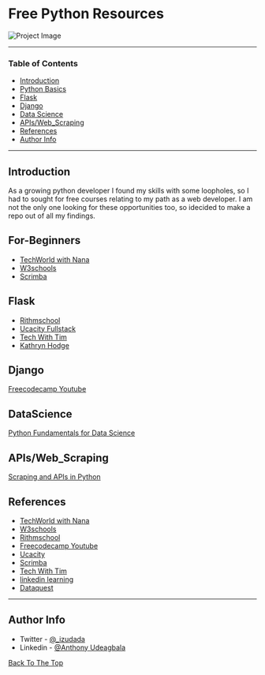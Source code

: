 # Free Python Resources

![Project Image](python-logo-master-v3-TM-flattened.png)

---

### Table of Contents

- [Introduction](#Introduction)
- [Python Basics](#For-Beginners)
- [Flask](#Flask)
- [Django](#Django)
- [Data Science](#DataScience)
- [APIs/Web_Scraping](#APIs_Web_Scraping)
- [References](#references)
- [Author Info](#author-info)

---

## Introduction

As a growing python developer I found my skills with some loopholes, so I had to sought for free courses relating to my path as a web developer. I am not the only one looking for these opportunities too, so idecided to make a repo out of all my findings.

## For-Beginners

- [TechWorld with Nana](https://www.youtube.com/watch?v=t8pPdKYpowI) 
- [W3schools](https://www.w3schools.com/python/default.asp)
- [Scrimba](https://scrimba.com/learn/python)



## Flask

- [Rithmschool](https://www.rithmschool.com/courses/flask-fundamentals)
- [Ucacity Fullstack](https://classroom.udacity.com/courses/ud088)
- [Tech With Tim](https://www.youtube.com/watch?v=dam0GPOAvVI&list=LL&index=17&t=364s)
- [Kathryn Hodge](https://www.linkedin.com/learning/advanced-python-working-with-databases/what-you-need-to-know)


## Django
[Freecodecamp Youtube](https://www.youtube.com/watch?v=F5mRW0jo-U4&list=LL&index=2&t=181s)


## DataScience
[Python Fundamentals for Data Science](https://www.dataquest.io/course/python-for-data-science-fundamentals/)


## APIs/Web_Scraping
[Scraping and APIs in Python](https://www.dataquest.io/course/apis-and-scraping/)


## References
* [TechWorld with Nana](https://dev.to/techworld_with_nana/python-tutorial-for-beginners-full-course-free-14md) 
* [W3schools](https://www.w3schools.com)
* [Rithmschool](https://www.rithmschool.com)
* [Freecodecamp Youtube](https://www.youtube.com/channel/UC8butISFwT-Wl7EV0hUK0BQ)
* [Ucacity ](https://udacity.com)
* [Scrimba](https://scrimba.com)
* [Tech With Tim](https://www.youtube.com/channel/UC4JX40jDee_tINbkjycV4Sg)
* [linkedin learning](https://www.linkedin.com/learning)
* [Dataquest](https://www.dataquest.io/)


---

## Author Info

- Twitter - [@_izudada](https://twitter.com/_izudada)
- Linkedin - [@Anthony Udeagbala](https://www.linkedin.com/in/izudada/)


[Back To The Top](#read-me-template)